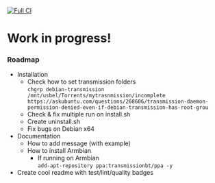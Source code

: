 [![Full CI](https://github.com/h4570/armnas/actions/workflows/ci.yml/badge.svg)](https://github.com/h4570/armnas/actions/workflows/ci.yml)

# Work in progress!

### Roadmap
- Installation
  - Check how to set transmission folders  
`
chgrp debian-transmission /mnt/usbel/Torrents/mytrasnmission/incomplete
https://askubuntu.com/questions/268606/transmission-daemon-permission-denied-even-if-debian-transmission-has-root-grou
`
  - Check & fix multiple run on install.sh
  - Create uninstall.sh
  - Fix bugs on Debian x64
- Documentation
  - How to add message (with example)
  - How to install Armbian
    - If running on Armbian  
`add-apt-repository ppa:transmissionbt/ppa -y`
- Create cool readme with test/lint/quality badges
